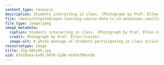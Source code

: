 ```yaml
---
content_type: resource
description: Students interacting in class. (Photograph by Prof. Ellen Crocker.)
file: /media/https%3A/open-learning-course-data-rc.s3.amazonaws.com/21g-402-german-ii-spring-2005/bfa10aea6a91947012d6dc67af86ce3b_21g-402s05.jpg
file_type: image/jpeg
image_metadata:
  caption: Students interacting in class. (Photograph by Prof. Ellen Crocker.)
  credit: Photograph by Prof. Ellen Crocker.
  image-alt: A photo montage of students participating in class activities.
resourcetype: Image
title: 21g-402s05.jpg
uid: bfa10aea-6a91-9470-12d6-dc67af86ce3b
---
```

